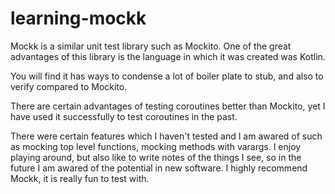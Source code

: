 # learning-mockk

Mockk is a similar unit test library such as Mockito.
One of the great advantages of this library is the language in which it was created was Kotlin.

You will find it has ways to condense a lot of boiler plate to stub, and also to verify compared to Mockito.

There are certain advantages of testing coroutines better than Mockito, yet I have used it successfully to test coroutines in the past.

There were certain features which I haven't tested and I am awared of such as mocking top level functions, mocking methods with varargs.
I enjoy playing around, but also like to write notes of the things I see, so in the future I am awared of the potential in new software.
I highly recommend Mockk, it is really fun to test with.
